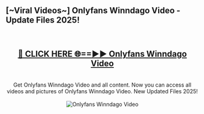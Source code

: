 <h2>[~Viral Videos~] Onlyfans Winndago Video - Update Files 2025!</h2>
<br>
<div align="center">
<h2><a href="https://betterlinks.top/A2PfLJ" rel="nofollow">🔴 CLICK HERE 🌐==►► Onlyfans Winndago Video</a></h2>
<br>
Get Onlyfans Winndago Video and all content. Now you can access all videos and pictures of Onlyfans Winndago Video. New Updated Files 2025!
<br>
<br>
<a href="https://betterlinks.top/A2PfLJ" rel="nofollow" data-target="animated-image.originalLink"><img src="https://i.ibb.co.com/WyWwxjT/player-gif2.gif" alt="Onlyfans Winndago Video" style="max-width: 100%; display: inline-block;" data-target="animated-image.originalImage"></a>
</div>
<br>
